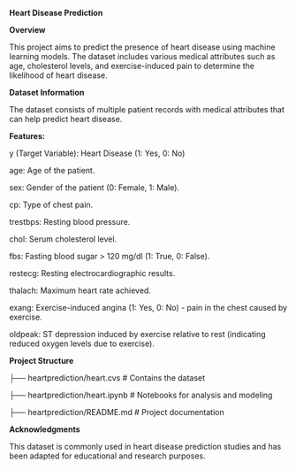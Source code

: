 <b>Heart Disease Prediction</b>

<b>Overview</b>

This project aims to predict the presence of heart disease using machine learning models. The dataset includes various medical attributes such as age, cholesterol levels, and exercise-induced pain to determine the likelihood of heart disease.

<b>Dataset Information</b>

The dataset consists of multiple patient records with medical attributes that can help predict heart disease.

<b>Features:</b>

y (Target Variable): Heart Disease (1: Yes, 0: No)

age: Age of the patient.

sex: Gender of the patient (0: Female, 1: Male).

cp: Type of chest pain.

trestbps: Resting blood pressure.

chol: Serum cholesterol level.

fbs: Fasting blood sugar > 120 mg/dl (1: True, 0: False).

restecg: Resting electrocardiographic results.

thalach: Maximum heart rate achieved.

exang: Exercise-induced angina (1: Yes, 0: No) - pain in the chest caused by exercise.

oldpeak: ST depression induced by exercise relative to rest (indicating reduced oxygen levels due to exercise).

<b>Project Structure</b>

├── heartprediction/heart.cvs            # Contains the dataset

├── heartprediction/heart.ipynb          # Notebooks for analysis and modeling

├── heartprediction/README.md            # Project documentation

<b>Acknowledgments</b>

This dataset is commonly used in heart disease prediction studies and has been adapted for educational and research purposes.

